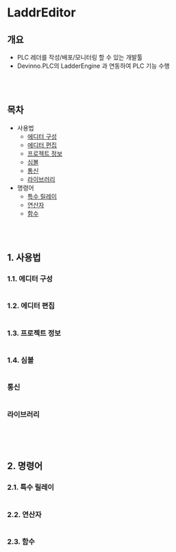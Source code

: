 # LaddrEditor

## 개요
* PLC 레더를 작성/배포/모니터링 할 수 있는 개발툴
* Devinno.PLC의 LadderEngine 과 연동하여 PLC 기능 수행

<br />
<br />  

## 목차
 * 사용법
   * [에디터 구성](#에디터-구성)
   * [에디터 편집](#에디터-편집)
   * [프로젝트 정보](#프로젝트-정보)
   * [심볼](#1-4--심볼)
   * [통신](#통신)
   * [라이브러리](#라이브러리)
 * 명령어
   * [특수 릴레이](#특수-릴레이)
   * [연산자](#연산자)
   * [함수](#함수)


<br />
<br />  


## 1. 사용법

### 1.1. 에디터 구성
```
```
### 1.2. 에디터 편집
```
```
### 1.3. 프로젝트 정보
```
```
### 1.4. 심볼
```
```
### 통신
```
```
### 라이브러리
```
```

<br />
<br />  

## 2. 명령어

### 2.1. 특수 릴레이
```
```
### 2.2. 연산자
```
```
### 2.3. 함수
```
```